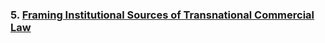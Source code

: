### 5. [Framing Institutional Sources of Transnational Commercial Law](https://github.com/lexmerca/TTIPv2_ToC)
